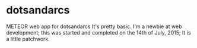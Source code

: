 # dotsandarcs
METEOR web app for dotsandarcs
It's pretty basic. I'm a newbie at web development; this was started and completed on the 14th of July, 2015; It is a little patchwork.
